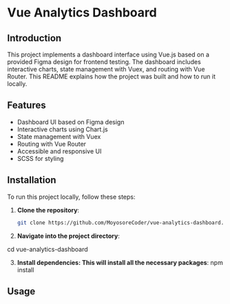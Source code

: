 # Vue Analytics Dashboard

## Introduction

This project implements a dashboard interface using Vue.js based on a provided Figma design for frontend testing. The dashboard includes interactive charts, state management with Vuex, and routing with Vue Router. This README explains how the project was built and how to run it locally.

## Features

- Dashboard UI based on Figma design
- Interactive charts using Chart.js
- State management with Vuex
- Routing with Vue Router
- Accessible and responsive UI
- SCSS for styling

## Installation

To run this project locally, follow these steps:

1. **Clone the repository**:

   ```bash
   git clone https://github.com/MoyosoreCoder/vue-analytics-dashboard.git

   ```

2. **Navigate into the project directory**:

cd vue-analytics-dashboard

3. **Install dependencies: This will install all the necessary packages**:
   npm install

## Usage
